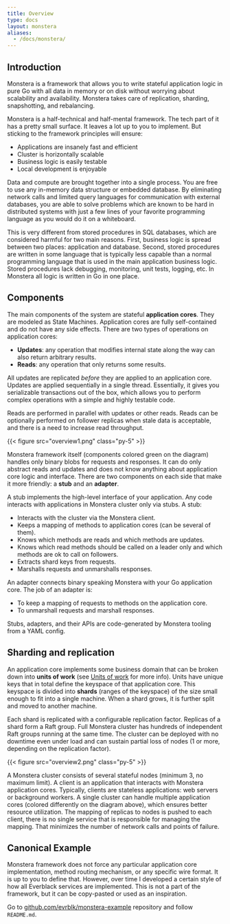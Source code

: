 ```yaml
---
title: Overview
type: docs
layout: monstera
aliases:
  - /docs/monstera/
---
```


## Introduction

Monstera is a framework that allows you to write stateful application logic in pure Go with all data in memory or 
on disk without worrying about scalability and availability. Monstera takes care of replication, sharding, snapshotting,
and rebalancing.

Monstera is a half-technical and half-mental framework. The tech part of it has a pretty small surface. It leaves 
a lot up to you to implement. But sticking to the framework principles will ensure:

* Applications are insanely fast and efficient
* Cluster is horizontally scalable
* Business logic is easily testable
* Local development is enjoyable

Data and compute are brought together into a single process. You are free to use any in-memory data structure or
embedded database. By eliminating network calls and limited query languages for communication with external databases, 
you are able to solve problems which are known to be hard in distributed systems with just a few lines of your favorite 
programming language as you would do it on a whiteboard.

This is very different from stored procedures in SQL databases, which are considered harmful for two main reasons. First, 
business logic is spread between two places: application and database. Second, stored procedures are written in some 
language that is typically less capable than a normal programming language that is used in the main application business
logic. Stored procedures lack debugging, monitoring, unit tests, logging, etc. In Monstera all logic is written in Go in 
one place.

## Components

The main components of the system are stateful **application cores**. They are modeled as State Machines. Application
cores are fully self-contained and do not have any side effects. There are two types of operations on application cores:

* **Updates**: any operation that modifies internal state along the way can also return arbitrary results.
* **Reads**: any operation that only returns some results.

All updates are replicated _before_ they are applied to an application core. Updates are applied sequentially in a single
thread. Essentially, it gives you serializable transactions out of the box, which allows you to perform complex operations
with a simple and highly testable code.

Reads are performed in parallel with updates or other reads. Reads can be optionally performed on follower replicas
when stale data is acceptable, and there is a need to increase read throughput.

{{< figure src="overview1.png" class="py-5" >}}

Monstera framework itself (components colored green on the diagram) handles only binary blobs for requests and 
responses. It can do only abstract reads and updates and does not know anything about application core logic and 
interface. There are two components on each side that make it more friendly: a **stub** and an **adapter**.   

A stub implements the high-level interface of your application. Any code interacts with applications in Monstera cluster 
only via stubs. A stub: 

* Interacts with the cluster via the Monstera client.
* Keeps a mapping of methods to application cores (can be several of them).
* Knows which methods are reads and which methods are updates.
* Knows which read methods should be called on a leader only and which methods are ok to call on followers.
* Extracts shard keys from requests.
* Marshalls requests and unmarshalls responses.

An adapter connects binary speaking Monstera with your Go application core. The job of an adapter is:

* To keep a mapping of requests to methods on the application core.
* To unmarshall requests and marshall responses.

Stubs, adapters, and their APIs are code-generated by Monstera tooling from a YAML config.

## Sharding and replication

An application core implements some business domain that can be broken down into **units of work** (see [Units of 
work](/docs/monstera/units-of-work) for more info). Units have unique keys that in total define the keyspace of that 
application core. This keyspace is divided into **shards** (ranges of the keyspace) of the size small enough to fit into
a single machine. When a shard grows, it is further split and moved to another machine.

Each shard is replicated with a configurable replication factor. Replicas of a shard form a Raft group. Full Monstera 
cluster has hundreds of independent Raft groups running at the same time. The cluster can be deployed with no 
downtime even under load and can sustain partial loss of nodes (1 or more, depending on the replication factor).

{{< figure src="overview2.png" class="py-5" >}}

A Monstera cluster consists of several stateful nodes (minimum 3, no maximum limit). A client is an application that 
interacts with Monstera application cores. Typically, clients are stateless applications: web servers or background 
workers. A single cluster can handle multiple application cores (colored differently on the diagram above), which 
ensures better resource utilization. The mapping of replicas to nodes is pushed to each client, there is no single 
service that is responsible for managing the mapping. That minimizes the number of network calls and points of failure.  

## Canonical Example

Monstera framework does not force any particular application core implementation, method routing mechanism, or any 
specific wire format. It is up to you to define that. However, over time I developed a certain style of how all
Everblack services are implemented. This is not a part of the framework, but it can be copy-pasted or used as an 
inspiration.

Go to [github.com/evrblk/monstera-example](https://github.com/evrblk/monstera-example) repository and follow 
`README.md`. 

